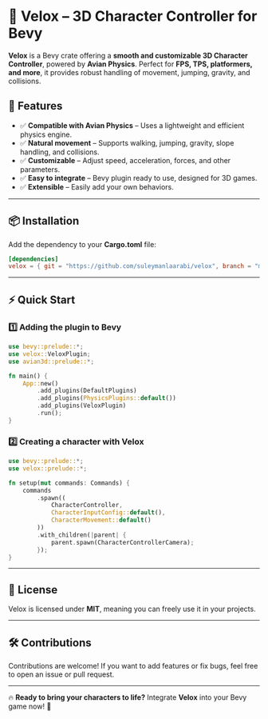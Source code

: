 # 🚀 Velox – 3D Character Controller for Bevy

**Velox** is a Bevy crate offering a **smooth and customizable 3D Character Controller**, powered by **Avian Physics**. Perfect for **FPS, TPS, platformers, and more**, it provides robust handling of movement, jumping, gravity, and collisions.

## 🌟 Features
- ✅ **Compatible with Avian Physics** – Uses a lightweight and efficient physics engine.
- ✅ **Natural movement** – Supports walking, jumping, gravity, slope handling, and collisions.
- ✅ **Customizable** – Adjust speed, acceleration, forces, and other parameters.
- ✅ **Easy to integrate** – Bevy plugin ready to use, designed for 3D games.
- ✅ **Extensible** – Easily add your own behaviors.

---

## 📦 Installation
Add the dependency to your **Cargo.toml** file:
```toml
[dependencies]
velox = { git = "https://github.com/suleymanlaarabi/velox", branch = "main"}
```

---

## ⚡ Quick Start
### 1️⃣ **Adding the plugin to Bevy**
```rust
use bevy::prelude::*;
use velox::VeloxPlugin;
use avian3d::prelude::*;

fn main() {
    App::new()
        .add_plugins(DefaultPlugins)
        .add_plugins(PhysicsPlugins::default())
        .add_plugins(VeloxPlugin)
        .run();
}
```

### 2️⃣ **Creating a character with Velox**
```rust
use bevy::prelude::*;
use velox::prelude::*;

fn setup(mut commands: Commands) {
    commands
        .spawn((
            CharacterController,
            CharacterInputConfig::default(),
            CharacterMovement::default()
        ))
        .with_children(|parent| {
            parent.spawn(CharacterControllerCamera);
        });
}
```

---

## 📜 License
Velox is licensed under **MIT**, meaning you can freely use it in your projects.

---

## 🛠️ Contributions
Contributions are welcome! If you want to add features or fix bugs, feel free to open an issue or pull request.

---

🔥 **Ready to bring your characters to life?** Integrate **Velox** into your Bevy game now! 🚀
